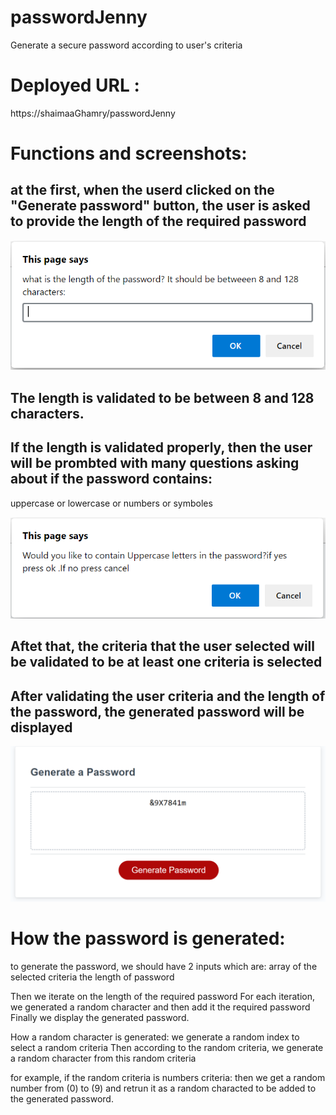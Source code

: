 # passwordJenny
Generate a secure password according to user's criteria

# Deployed URL :
https://shaimaaGhamry/passwordJenny

# Functions and  screenshots:
 ## at the first, when the userd clicked on the "Generate password" button, the user is asked to provide the length of the required password
![MyScreenShot](screenshots/length.png)

## The length is validated to be between 8 and 128 characters.

## If the length is validated properly, then the user will be prombted with many questions asking about if the password contains:
uppercase or lowercase or numbers or symboles

![MyScreenShot](screenshots/upper.png)

## Aftet that, the criteria that the user selected will be validated to be at least one criteria is selected

## After validating the user criteria and the length of the password, the generated password will be displayed 

![MyScreenShot](screenshots/passw0rd.png)

# How the password is generated:
to generate the password, we should have 2 inputs which are:
array of the selected criteria
the length of password

Then we iterate on the length of the required password
For each iteration, we generated a random character and then add it the required password  
Finally we display the generated password.

How a random character is generated:
we generate a random index to select a random criteria 
Then according to the random criteria, we generate a random character from this random criteria

for example, if the random criteria is numbers criteria:
then we get a random number from (0) to (9) and retrun it as a random characted to be added to the generated password.














